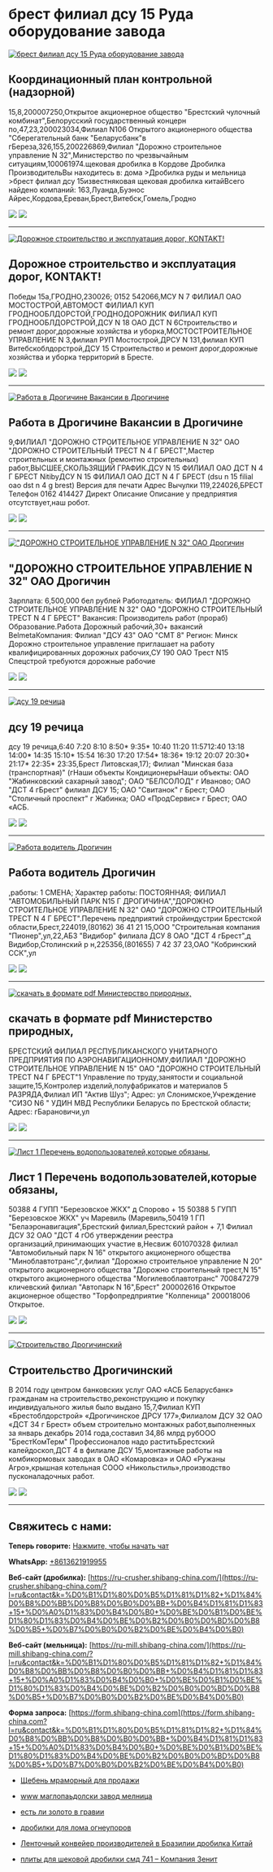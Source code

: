 # брест филиал дсу 15 Руда оборудование завода

<a href="https://swt.shibang-china.com/?l=ru&img&k=%D0%B1%D1%80%D0%B5%D1%81%D1%82+%D1%84%D0%B8%D0%BB%D0%B8%D0%B0%D0%BB+%D0%B4%D1%81%D1%83+15+%D0%A0%D1%83%D0%B4%D0%B0+%D0%BE%D0%B1%D0%BE%D1%80%D1%83%D0%B4%D0%BE%D0%B2%D0%B0%D0%BD%D0%B8%D0%B5+%D0%B7%D0%B0%D0%B2%D0%BE%D0%B4%D0%B0" target="_blank">![брест филиал дсу 15 Руда оборудование завода](http://static.shibang-china.com/all-800x300/417.jpg)</a>

## Координационный план контрольной (надзорной)
15,8,200007250,Открытое акционерное общество "Брестский чулочный комбинат",Белорусский государственный концерн по,47,23,200023034,Филиал N106 Открытого акционерного общества "Сберегательный банк "Беларусбанк"в гБереза,326,155,200226869,Филиал "Дорожно строительное управление N 32",Министерство по чрезвычайным ситуациям,100061974.щековая дробилка в Кордове Дробилка ПроизводительВы находитесь в: дома >Дробилка руды и мельница >брест филиал дсу 15известняковая щековая дробилка китайВсего найдено компаний: 163,Луанда,Буэнос Айрес,Кордова,Ереван,Брест,Витебск,Гомель,Гродно


<a href="https://whatsapp.shibangsoft.com/WhatsApp.php" target="_blank" title="WhatsApp">![](http://static.shibang-china.com/icon/whatsapp.png)</a> <a href="https://swt.shibang-china.com/?l=ru&icon&k=%D0%B1%D1%80%D0%B5%D1%81%D1%82+%D1%84%D0%B8%D0%BB%D0%B8%D0%B0%D0%BB+%D0%B4%D1%81%D1%83+15+%D0%A0%D1%83%D0%B4%D0%B0+%D0%BE%D0%B1%D0%BE%D1%80%D1%83%D0%B4%D0%BE%D0%B2%D0%B0%D0%BD%D0%B8%D0%B5+%D0%B7%D0%B0%D0%B2%D0%BE%D0%B4%D0%B0" target="_blank">![](http://static.shibang-china.com/icon/chat-ru.png)</a>

---

<a href="https://swt.shibang-china.com/?l=ru&img&k=%D0%B1%D1%80%D0%B5%D1%81%D1%82+%D1%84%D0%B8%D0%BB%D0%B8%D0%B0%D0%BB+%D0%B4%D1%81%D1%83+15+%D0%A0%D1%83%D0%B4%D0%B0+%D0%BE%D0%B1%D0%BE%D1%80%D1%83%D0%B4%D0%BE%D0%B2%D0%B0%D0%BD%D0%B8%D0%B5+%D0%B7%D0%B0%D0%B2%D0%BE%D0%B4%D0%B0" target="_blank">![Дорожное строительство и эксплуатация дорог, KONTAKT!](http://static.shibang-china.com/all-800x300/1164.jpg)</a>

## Дорожное строительство и эксплуатация дорог, KONTAKT!
Победы 15а,ГРОДНО,230026; 0152 542066,МСУ N 7 ФИЛИАЛ ОАО МОСТОСТРОЙ,АВТОМОСТ ФИЛИАЛ КУП ГРОДНООБЛДОРСТОЙ,ГРОДНОДОРОЖНИК ФИЛИАЛ КУП ГРОДНООБЛДОРСТРОЙ,ДСУ N 18 ОАО ДСТ N 6Строительство и ремонт дорог,дорожные хозяйства и уборка,МОСТОСТРОИТЕЛЬНОЕ УПРАВЛЕНИЕ N 3,филиал РУП Мостострой,ДРСУ N 131,филиал КУП Витебскоблдорстрой,ДСУ 15 Строительство и ремонт дорог,дорожные хозяйства и уборка территорий в Бресте.


<a href="https://whatsapp.shibangsoft.com/WhatsApp.php" target="_blank" title="WhatsApp">![](http://static.shibang-china.com/icon/whatsapp.png)</a> <a href="https://swt.shibang-china.com/?l=ru&icon&k=%D0%B1%D1%80%D0%B5%D1%81%D1%82+%D1%84%D0%B8%D0%BB%D0%B8%D0%B0%D0%BB+%D0%B4%D1%81%D1%83+15+%D0%A0%D1%83%D0%B4%D0%B0+%D0%BE%D0%B1%D0%BE%D1%80%D1%83%D0%B4%D0%BE%D0%B2%D0%B0%D0%BD%D0%B8%D0%B5+%D0%B7%D0%B0%D0%B2%D0%BE%D0%B4%D0%B0" target="_blank">![](http://static.shibang-china.com/icon/chat-ru.png)</a>

---

<a href="https://swt.shibang-china.com/?l=ru&img&k=%D0%B1%D1%80%D0%B5%D1%81%D1%82+%D1%84%D0%B8%D0%BB%D0%B8%D0%B0%D0%BB+%D0%B4%D1%81%D1%83+15+%D0%A0%D1%83%D0%B4%D0%B0+%D0%BE%D0%B1%D0%BE%D1%80%D1%83%D0%B4%D0%BE%D0%B2%D0%B0%D0%BD%D0%B8%D0%B5+%D0%B7%D0%B0%D0%B2%D0%BE%D0%B4%D0%B0" target="_blank">![Работа в Дрогичине Вакансии в Дрогичине](http://static.shibang-china.com/all-800x300/256.jpg)</a>

## Работа в Дрогичине Вакансии в Дрогичине
9,ФИЛИАЛ "ДОРОЖНО СТРОИТЕЛЬНОЕ УПРАВЛЕНИЕ N 32" ОАО "ДОРОЖНО СТРОИТЕЛЬНЫЙ ТРЕСТ N 4 Г БРЕСТ",Мастер строительных и монтажных (ремонтно строительных) работ,ВЫСШЕЕ,СКОЛЬЗЯЩИЙ ГРАФИК.ДСУ N 15 ФИЛИАЛ ОАО ДСТ N 4 Г БРЕСТ NitibyДСУ N 15 ФИЛИАЛ ОАО ДСТ N 4 Г БРЕСТ (dsu n 15 filial oao dst n 4 g brest) Версия для печати Адрес Вычулки 119,224026,БРЕСТ Телефон 0162 414427 Директ Описание Описание у предприятия отсутствует,наш робот.


<a href="https://whatsapp.shibangsoft.com/WhatsApp.php" target="_blank" title="WhatsApp">![](http://static.shibang-china.com/icon/whatsapp.png)</a> <a href="https://swt.shibang-china.com/?l=ru&icon&k=%D0%B1%D1%80%D0%B5%D1%81%D1%82+%D1%84%D0%B8%D0%BB%D0%B8%D0%B0%D0%BB+%D0%B4%D1%81%D1%83+15+%D0%A0%D1%83%D0%B4%D0%B0+%D0%BE%D0%B1%D0%BE%D1%80%D1%83%D0%B4%D0%BE%D0%B2%D0%B0%D0%BD%D0%B8%D0%B5+%D0%B7%D0%B0%D0%B2%D0%BE%D0%B4%D0%B0" target="_blank">![](http://static.shibang-china.com/icon/chat-ru.png)</a>

---

<a href="https://swt.shibang-china.com/?l=ru&img&k=%D0%B1%D1%80%D0%B5%D1%81%D1%82+%D1%84%D0%B8%D0%BB%D0%B8%D0%B0%D0%BB+%D0%B4%D1%81%D1%83+15+%D0%A0%D1%83%D0%B4%D0%B0+%D0%BE%D0%B1%D0%BE%D1%80%D1%83%D0%B4%D0%BE%D0%B2%D0%B0%D0%BD%D0%B8%D0%B5+%D0%B7%D0%B0%D0%B2%D0%BE%D0%B4%D0%B0" target="_blank">!["ДОРОЖНО СТРОИТЕЛЬНОЕ УПРАВЛЕНИЕ N 32" ОАО Дрогичин](http://static.shibang-china.com/all-800x300/479.jpg)</a>

## "ДОРОЖНО СТРОИТЕЛЬНОЕ УПРАВЛЕНИЕ N 32" ОАО Дрогичин
Зарплата: 6,500,000 бел рублей Работодатель: ФИЛИАЛ "ДОРОЖНО СТРОИТЕЛЬНОЕ УПРАВЛЕНИЕ N 32" ОАО "ДОРОЖНО СТРОИТЕЛЬНЫЙ ТРЕСТ N 4 Г БРЕСТ" Вакансия: Производитель работ (прораб) Образование.Работа Дорожный рабочий,30+ вакансий BelmetaКомпания: Филиал "ДСУ 43" ОАО "СМТ 8" Регион: Минск Дорожно строительное управление приглашает на работу квалифицированных дорожных рабочих,СУ 190 ОАО Трест N15 Спецстрой требуются дорожные рабочие


<a href="https://whatsapp.shibangsoft.com/WhatsApp.php" target="_blank" title="WhatsApp">![](http://static.shibang-china.com/icon/whatsapp.png)</a> <a href="https://swt.shibang-china.com/?l=ru&icon&k=%D0%B1%D1%80%D0%B5%D1%81%D1%82+%D1%84%D0%B8%D0%BB%D0%B8%D0%B0%D0%BB+%D0%B4%D1%81%D1%83+15+%D0%A0%D1%83%D0%B4%D0%B0+%D0%BE%D0%B1%D0%BE%D1%80%D1%83%D0%B4%D0%BE%D0%B2%D0%B0%D0%BD%D0%B8%D0%B5+%D0%B7%D0%B0%D0%B2%D0%BE%D0%B4%D0%B0" target="_blank">![](http://static.shibang-china.com/icon/chat-ru.png)</a>

---

<a href="https://swt.shibang-china.com/?l=ru&img&k=%D0%B1%D1%80%D0%B5%D1%81%D1%82+%D1%84%D0%B8%D0%BB%D0%B8%D0%B0%D0%BB+%D0%B4%D1%81%D1%83+15+%D0%A0%D1%83%D0%B4%D0%B0+%D0%BE%D0%B1%D0%BE%D1%80%D1%83%D0%B4%D0%BE%D0%B2%D0%B0%D0%BD%D0%B8%D0%B5+%D0%B7%D0%B0%D0%B2%D0%BE%D0%B4%D0%B0" target="_blank">![дсу 19 речица](http://static.shibang-china.com/all-800x300/1403.jpg)</a>

## дсу 19 речица
дсу 19 речица,6:40 7:20 8:10 8:50* 9:35* 10:40 11:20 11:5712:40 13:18 14:00* 14:35 15:10* 15:54 16:30 17:20 17:54* 18:36* 19:12 20:07 20:30* 21:17* 22:35* 23:35,Брест Литовская,17); Филиал "Минская база (транспортная)" (гНаши объекты КондиционерыНаши объекты: ОАО "Жабинковский сахарный завод"; ОАО "БЕЛСОЛОД" г Иваново; ОАО "ДСТ 4 гБрест" филиал ДСУ 15; ОАО "Свитанок" г Брест; ОАО "Столичный проспект" г Жабинка; ОАО «ПродСервис» г Брест; ОАО «АСБ.


<a href="https://whatsapp.shibangsoft.com/WhatsApp.php" target="_blank" title="WhatsApp">![](http://static.shibang-china.com/icon/whatsapp.png)</a> <a href="https://swt.shibang-china.com/?l=ru&icon&k=%D0%B1%D1%80%D0%B5%D1%81%D1%82+%D1%84%D0%B8%D0%BB%D0%B8%D0%B0%D0%BB+%D0%B4%D1%81%D1%83+15+%D0%A0%D1%83%D0%B4%D0%B0+%D0%BE%D0%B1%D0%BE%D1%80%D1%83%D0%B4%D0%BE%D0%B2%D0%B0%D0%BD%D0%B8%D0%B5+%D0%B7%D0%B0%D0%B2%D0%BE%D0%B4%D0%B0" target="_blank">![](http://static.shibang-china.com/icon/chat-ru.png)</a>

---

<a href="https://swt.shibang-china.com/?l=ru&img&k=%D0%B1%D1%80%D0%B5%D1%81%D1%82+%D1%84%D0%B8%D0%BB%D0%B8%D0%B0%D0%BB+%D0%B4%D1%81%D1%83+15+%D0%A0%D1%83%D0%B4%D0%B0+%D0%BE%D0%B1%D0%BE%D1%80%D1%83%D0%B4%D0%BE%D0%B2%D0%B0%D0%BD%D0%B8%D0%B5+%D0%B7%D0%B0%D0%B2%D0%BE%D0%B4%D0%B0" target="_blank">![Работа водитель Дрогичин](http://static.shibang-china.com/all-800x300/181.jpg)</a>

## Работа водитель Дрогичин
,работы: 1 СМЕНА; Характер работы: ПОСТОЯННАЯ; ФИЛИАЛ "АВТОМОБИЛЬНЫЙ ПАРК N15 Г ДРОГИЧИНА","ДОРОЖНО СТРОИТЕЛЬНОЕ УПРАВЛЕНИЕ N 32" ОАО "ДОРОЖНО СТРОИТЕЛЬНЫЙ ТРЕСТ N 4 Г БРЕСТ".Перечень предприятий стройиндустрии Брестской области,Брест,224019,(80162) 36 41 21 15,ООО "Строительная компания "Пионер",ул,22,АБЗ "Видибор" филиала ДСУ 8 ОАО "ДСТ 4 гБрест",д Видибор,Столинский р н,225356,(801655) 7 42 37 23,ОАО "Кобринский ССК",ул


<a href="https://whatsapp.shibangsoft.com/WhatsApp.php" target="_blank" title="WhatsApp">![](http://static.shibang-china.com/icon/whatsapp.png)</a> <a href="https://swt.shibang-china.com/?l=ru&icon&k=%D0%B1%D1%80%D0%B5%D1%81%D1%82+%D1%84%D0%B8%D0%BB%D0%B8%D0%B0%D0%BB+%D0%B4%D1%81%D1%83+15+%D0%A0%D1%83%D0%B4%D0%B0+%D0%BE%D0%B1%D0%BE%D1%80%D1%83%D0%B4%D0%BE%D0%B2%D0%B0%D0%BD%D0%B8%D0%B5+%D0%B7%D0%B0%D0%B2%D0%BE%D0%B4%D0%B0" target="_blank">![](http://static.shibang-china.com/icon/chat-ru.png)</a>

---

<a href="https://swt.shibang-china.com/?l=ru&img&k=%D0%B1%D1%80%D0%B5%D1%81%D1%82+%D1%84%D0%B8%D0%BB%D0%B8%D0%B0%D0%BB+%D0%B4%D1%81%D1%83+15+%D0%A0%D1%83%D0%B4%D0%B0+%D0%BE%D0%B1%D0%BE%D1%80%D1%83%D0%B4%D0%BE%D0%B2%D0%B0%D0%BD%D0%B8%D0%B5+%D0%B7%D0%B0%D0%B2%D0%BE%D0%B4%D0%B0" target="_blank">![скачать в формате pdf Министерство природных,](http://static.shibang-china.com/all-800x300/229.jpg)</a>

## скачать в формате pdf Министерство природных,
БРЕСТСКИЙ ФИЛИАЛ РЕСПУБЛИКАНСКОГО УНИТАРНОГО ПРЕДПРИЯТИЯ ПО АЭРОНАВИГАЦИОННОМУ,ФИЛИАЛ "ДОРОЖНО СТРОИТЕЛЬНОЕ УПРАВЛЕНИЕ N 15" ОАО "ДОРОЖНО СТРОИТЕЛЬНЫЙ ТРЕСТ N4 Г БРЕСТ"1 Управление по труду,занятости и социальной защите,15,Контролер изделий,полуфабрикатов и материалов 5 РАЗРЯДА,Филиал ИП "Актив Шуз"; Адрес: ул Слонимское,Учреждение "СИЗО N6 " УДИН МВД Республики Беларусь по Брестской области; Адрес: гБарановичи,ул


<a href="https://whatsapp.shibangsoft.com/WhatsApp.php" target="_blank" title="WhatsApp">![](http://static.shibang-china.com/icon/whatsapp.png)</a> <a href="https://swt.shibang-china.com/?l=ru&icon&k=%D0%B1%D1%80%D0%B5%D1%81%D1%82+%D1%84%D0%B8%D0%BB%D0%B8%D0%B0%D0%BB+%D0%B4%D1%81%D1%83+15+%D0%A0%D1%83%D0%B4%D0%B0+%D0%BE%D0%B1%D0%BE%D1%80%D1%83%D0%B4%D0%BE%D0%B2%D0%B0%D0%BD%D0%B8%D0%B5+%D0%B7%D0%B0%D0%B2%D0%BE%D0%B4%D0%B0" target="_blank">![](http://static.shibang-china.com/icon/chat-ru.png)</a>

---

<a href="https://swt.shibang-china.com/?l=ru&img&k=%D0%B1%D1%80%D0%B5%D1%81%D1%82+%D1%84%D0%B8%D0%BB%D0%B8%D0%B0%D0%BB+%D0%B4%D1%81%D1%83+15+%D0%A0%D1%83%D0%B4%D0%B0+%D0%BE%D0%B1%D0%BE%D1%80%D1%83%D0%B4%D0%BE%D0%B2%D0%B0%D0%BD%D0%B8%D0%B5+%D0%B7%D0%B0%D0%B2%D0%BE%D0%B4%D0%B0" target="_blank">![Лист 1 Перечень водопользователей,которые обязаны,](http://static.shibang-china.com/all-800x300/243.jpg)</a>

## Лист 1 Перечень водопользователей,которые обязаны,
50388 4 ГУПП "Березовское ЖКХ" д Спорово + 15 50388 5 ГУПП "Березовское ЖКХ" уч Маревиль (Маревиль,50419 1 ГП "Белаэронавигация",Брестский филиал,Брестский район + 7,1 Филиал ДСУ 32 ОАО "ДСТ 4 гОб утверждении реестра организаций,принимающих участие в,Несвиж 601070328 филиал "Автомобильный парк N 16" открытого акционерного общества "Миноблавтотранс",г,филиал "Дорожно строительное управление N 20" открытого акционерного общества "Дорожно строительный трест,N 15" открытого акционерного общества "Могилевоблавтотранс" 700847279 кличевский филиал "Автопарк N 16",Брест" 200002616 Открытое акционерное общество "Торфопредприятие "Колпеница" 200018006 Открытое.


<a href="https://whatsapp.shibangsoft.com/WhatsApp.php" target="_blank" title="WhatsApp">![](http://static.shibang-china.com/icon/whatsapp.png)</a> <a href="https://swt.shibang-china.com/?l=ru&icon&k=%D0%B1%D1%80%D0%B5%D1%81%D1%82+%D1%84%D0%B8%D0%BB%D0%B8%D0%B0%D0%BB+%D0%B4%D1%81%D1%83+15+%D0%A0%D1%83%D0%B4%D0%B0+%D0%BE%D0%B1%D0%BE%D1%80%D1%83%D0%B4%D0%BE%D0%B2%D0%B0%D0%BD%D0%B8%D0%B5+%D0%B7%D0%B0%D0%B2%D0%BE%D0%B4%D0%B0" target="_blank">![](http://static.shibang-china.com/icon/chat-ru.png)</a>

---

<a href="https://swt.shibang-china.com/?l=ru&img&k=%D0%B1%D1%80%D0%B5%D1%81%D1%82+%D1%84%D0%B8%D0%BB%D0%B8%D0%B0%D0%BB+%D0%B4%D1%81%D1%83+15+%D0%A0%D1%83%D0%B4%D0%B0+%D0%BE%D0%B1%D0%BE%D1%80%D1%83%D0%B4%D0%BE%D0%B2%D0%B0%D0%BD%D0%B8%D0%B5+%D0%B7%D0%B0%D0%B2%D0%BE%D0%B4%D0%B0" target="_blank">![Строительство Дрогичинский](http://static.shibang-china.com/all-800x300/1444.jpg)</a>

## Строительство Дрогичинский
В 2014 году центром банковских услуг ОАО «АСБ Беларусбанк» гражданам на строительство,реконструкцию и покупку индивидуального жилья было выдано 15,7,Филиал КУП «Брестоблдорстрой» «Дрогичинское ДРСУ 177»,Филиалом ДСУ 32 ОАО «ДСТ 34 г Брест» объем строительно монтажных работ,выполненных за январь декабрь 2014 года,составил 34,86 млрд рубООО "БрестКомТерм" Профессионалов надо раститьБрестский калейдоскоп,ДСТ 4 в филиале ДСУ 15,монтажные работы на комбикормовых заводах в ОАО «Комаровка» и ОАО «Ружаны Агро»,крышная котельная СООО «Никольстиль»,производство пусконаладочных работ.


<a href="https://whatsapp.shibangsoft.com/WhatsApp.php" target="_blank" title="WhatsApp">![](http://static.shibang-china.com/icon/whatsapp.png)</a> <a href="https://swt.shibang-china.com/?l=ru&icon&k=%D0%B1%D1%80%D0%B5%D1%81%D1%82+%D1%84%D0%B8%D0%BB%D0%B8%D0%B0%D0%BB+%D0%B4%D1%81%D1%83+15+%D0%A0%D1%83%D0%B4%D0%B0+%D0%BE%D0%B1%D0%BE%D1%80%D1%83%D0%B4%D0%BE%D0%B2%D0%B0%D0%BD%D0%B8%D0%B5+%D0%B7%D0%B0%D0%B2%D0%BE%D0%B4%D0%B0" target="_blank">![](http://static.shibang-china.com/icon/chat-ru.png)</a>

---
## Свяжитесь с нами:

**Теперь говорите:** [Нажмите, чтобы начать чат](https://swt.shibang-china.com?l=ru&contact&k=%D0%B1%D1%80%D0%B5%D1%81%D1%82+%D1%84%D0%B8%D0%BB%D0%B8%D0%B0%D0%BB+%D0%B4%D1%81%D1%83+15+%D0%A0%D1%83%D0%B4%D0%B0+%D0%BE%D0%B1%D0%BE%D1%80%D1%83%D0%B4%D0%BE%D0%B2%D0%B0%D0%BD%D0%B8%D0%B5+%D0%B7%D0%B0%D0%B2%D0%BE%D0%B4%D0%B0)

**WhatsApp:**  [+8613621919955](https://whatsapp.shibangsoft.com/WhatsApp.php)

**Веб-сайт (дробилка):** [https://ru-crusher.shibang-china.com/](https://ru-crusher.shibang-china.com/?l=ru&contact&k=%D0%B1%D1%80%D0%B5%D1%81%D1%82+%D1%84%D0%B8%D0%BB%D0%B8%D0%B0%D0%BB+%D0%B4%D1%81%D1%83+15+%D0%A0%D1%83%D0%B4%D0%B0+%D0%BE%D0%B1%D0%BE%D1%80%D1%83%D0%B4%D0%BE%D0%B2%D0%B0%D0%BD%D0%B8%D0%B5+%D0%B7%D0%B0%D0%B2%D0%BE%D0%B4%D0%B0)

**Веб-сайт (мельница):** [https://ru-mill.shibang-china.com/](https://ru-mill.shibang-china.com/?l=ru&contact&k=%D0%B1%D1%80%D0%B5%D1%81%D1%82+%D1%84%D0%B8%D0%BB%D0%B8%D0%B0%D0%BB+%D0%B4%D1%81%D1%83+15+%D0%A0%D1%83%D0%B4%D0%B0+%D0%BE%D0%B1%D0%BE%D1%80%D1%83%D0%B4%D0%BE%D0%B2%D0%B0%D0%BD%D0%B8%D0%B5+%D0%B7%D0%B0%D0%B2%D0%BE%D0%B4%D0%B0)

**Форма запроса:** [https://form.shibang-china.com](https://form.shibang-china.com?l=ru&contact&k=%D0%B1%D1%80%D0%B5%D1%81%D1%82+%D1%84%D0%B8%D0%BB%D0%B8%D0%B0%D0%BB+%D0%B4%D1%81%D1%83+15+%D0%A0%D1%83%D0%B4%D0%B0+%D0%BE%D0%B1%D0%BE%D1%80%D1%83%D0%B4%D0%BE%D0%B2%D0%B0%D0%BD%D0%B8%D0%B5+%D0%B7%D0%B0%D0%B2%D0%BE%D0%B4%D0%B0)

* [Щебень мраморный для продажи](../102/%D0%A9%D0%B5%D0%B1%D0%B5%D0%BD%D1%8C%20%D0%BC%D1%80%D0%B0%D0%BC%D0%BE%D1%80%D0%BD%D1%8B%D0%B9%20%D0%B4%D0%BB%D1%8F%20%D0%BF%D1%80%D0%BE%D0%B4%D0%B0%D0%B6%D0%B8.md)

* [www маглопаьдолски завод мелница](../94/www%20%D0%BC%D0%B0%D0%B3%D0%BB%D0%BE%D0%BF%D0%B0%D1%8C%D0%B4%D0%BE%D0%BB%D1%81%D0%BA%D0%B8%20%D0%B7%D0%B0%D0%B2%D0%BE%D0%B4%20%D0%BC%D0%B5%D0%BB%D0%BD%D0%B8%D1%86%D0%B0.md)

* [есть ли золото в гравии](../104/%D0%B5%D1%81%D1%82%D1%8C%20%D0%BB%D0%B8%20%D0%B7%D0%BE%D0%BB%D0%BE%D1%82%D0%BE%20%D0%B2%20%D0%B3%D1%80%D0%B0%D0%B2%D0%B8%D0%B8.md)

* [дробилки для лома огнеупоров](../91/%D0%B4%D1%80%D0%BE%D0%B1%D0%B8%D0%BB%D0%BA%D0%B8%20%D0%B4%D0%BB%D1%8F%20%D0%BB%D0%BE%D0%BC%D0%B0%20%D0%BE%D0%B3%D0%BD%D0%B5%D1%83%D0%BF%D0%BE%D1%80%D0%BE%D0%B2.md)

* [Ленточный конвейер производителей в Бразилии дробилка Китай](../95/%D0%9B%D0%B5%D0%BD%D1%82%D0%BE%D1%87%D0%BD%D1%8B%D0%B9%20%D0%BA%D0%BE%D0%BD%D0%B2%D0%B5%D0%B9%D0%B5%D1%80%20%D0%BF%D1%80%D0%BE%D0%B8%D0%B7%D0%B2%D0%BE%D0%B4%D0%B8%D1%82%D0%B5%D0%BB%D0%B5%D0%B9%20%D0%B2%20%D0%91%D1%80%D0%B0%D0%B7%D0%B8%D0%BB%D0%B8%D0%B8%20%D0%B4%D1%80%D0%BE%D0%B1%D0%B8%D0%BB%D0%BA%D0%B0%20%D0%9A%D0%B8%D1%82%D0%B0%D0%B9.md)

* [плиты для шековой дробилки смд 741 – Компания Зенит](../96/%D0%BF%D0%BB%D0%B8%D1%82%D1%8B%20%D0%B4%D0%BB%D1%8F%20%D1%88%D0%B5%D0%BA%D0%BE%D0%B2%D0%BE%D0%B9%20%D0%B4%D1%80%D0%BE%D0%B1%D0%B8%D0%BB%D0%BA%D0%B8%20%D1%81%D0%BC%D0%B4%20741%20%E2%80%93%20%D0%9A%D0%BE%D0%BC%D0%BF%D0%B0%D0%BD%D0%B8%D1%8F%20%D0%97%D0%B5%D0%BD%D0%B8%D1%82.md)